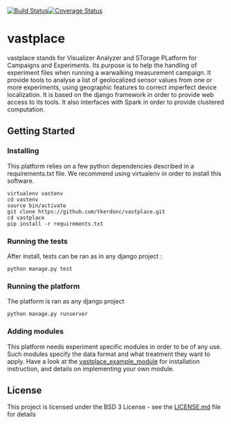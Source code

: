 [![Build Status](https://travis-ci.org/tkerdonc/vastplace.svg?branch=master)](https://travis-ci.org/tkerdonc/vastplace)[![Coverage Status](https://coveralls.io/repos/github/tkerdonc/vastplace/badge.svg?branch=master)](https://coveralls.io/github/tkerdonc/vastplace?branch=master)

# vastplace

vastplace stands for Visualizer Analyzer and STorage PLatform for Campaigns and Experiments. Its purpose is to help the handling of experiment files when running a warwalking measurement campaign. It provide tools to analyse a list of geolocalized sensor values from one or more experiments, using geographic features to correct imperfect device localization. It is based on the django framework in order to provide web access to its tools. It also interfaces with Spark in order to provide clustered computation.

## Getting Started

### Installing

This platform relies on a few python dependencies described in a requirements.txt file. We recommend using virtualenv in order to install this software.

```
virtualenv vastenv
cd vastenv
source bin/activate
git clone https://github.com/tkerdonc/vastplace.git
cd vastplace
pip install -r requirements.txt
```

### Running the tests

After install, tests can be ran as in any django project :
```
python manage.py test
```

### Running the platform

The platform is ran as any django project
```
python manage.py runserver
```

### Adding modules

This platform needs experiment specific modules in order to be of any use. Such modules specify the data format and what treatment they want to apply. Have a look at the [vastplace_example_module](https://github.com/tkerdonc/vastplace_example_module) for installation instruction, and details on implementing your own module.

## License

This project is licensed under the BSD 3 License - see the [LICENSE.md](LICENSE.md) file for details

